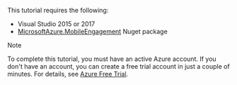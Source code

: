 
This tutorial requires the following:

* Visual Studio 2015 or 2017
* [MicrosoftAzure.MobileEngagement](http://go.microsoft.com/?linkid=9864592) Nuget package


> [!NOTE]
> To complete this tutorial, you must have an active Azure account. If you don't have an account, you can create a free trial account in just a couple of minutes. For details, see [Azure Free Trial](https://azure.microsoft.com/pricing/free-trial/?WT.mc_id=A0E0E5C02&amp;returnurl=http%3A%2F%2Fazure.microsoft.com%2Fdocumentation%2Farticles%2Fmobile-engagement-windows-store-dotnet-get-started).
> 
> 

